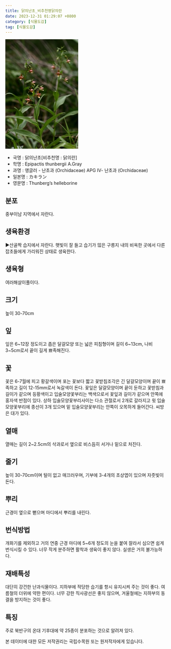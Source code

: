 ```yaml
---
title: 닭의난초_비추천명닭의란
date: 2023-12-31 01:29:07 +0800
category: [식물도감]
tag: [식물도감]
---
```




![닭의난초[비추천명 : 닭의란]](/assets/img/fileUpload/plants/basic/Orchidaceae/Epipactis/15314/15314_1_th2.jpg)
- 국명 : 닭의난초[비추천명 : 닭의란]
- 학명 : Epipactis thunbergii A.Gray
- 과명 : 앵글러 - 난초과 (Orchidaceae) APG Ⅳ- 난초과 (Orchidaceae)
- 일본명 : カキラン
- 영문명 : Thunberg’s helleborine


## 분포
중부이남 지역에서 자란다.
## 생육환경
▶산골짝 습지에서 자란다. 햇빛이 잘 들고 습기가 많은 구릉지 내의 비옥한 곳에서 다른 잡초들에게 가리워진 상태로 생육한다.
## 생육형
여러해살이풀이다.
## 크기
높이 30-70cm
## 잎
잎은 6~12장 정도이고 좁은 달걀모양 또는 넓은 피침형이며 길이 6~13cm, 나비 3~5cm로서 끝이 길게 뾰족해진다.
## 꽃
꽃은 6-7월에 피고 황갈색이며 포는 꽃보다 짧고 꽃받침조각은 긴 달걀모양이며 끝이 뾰족하고 길이 12-15mm로서 녹갈색이 돈다. 꽃잎은 달걀모양이며 끝이 둔하고 꽃받침과 길이가 같으며 등황색이고 입술모양꽃부리는 백색으로서 꽃잎과 길이가 같으며 안쪽에 홍자색 반점이 있다. 상하 입술모양꽃부리사이는 다소 관절로서 2개로 갈라지고 윗 입술모양꽃부리에 종선이 3개 있으며 밑 입술모양꽃부리는 안쪽이 오목하게 들어간다. 씨방은 대가 있다.
## 열매
열매는 길이 2~2.5cm의 삭과로서 옆으로 비스듬히 서거나 밑으로 처진다.
## 줄기
높이 30-70cm이며 털이 없고 매끄러우며, 기부에 3-4개의 초상엽이 있으며 자줏빛이 돈다.
## 뿌리
근경이 옆으로 뻗으며 마디에서 뿌리를 내린다.
## 번식방법
개화기를 제외하고 거의 연중 근경 마디에 5~6개 정도의 눈을 붙여 잘라서 심으면 쉽게 번식시킬 수 있다. 너무 작게 분주하면 활착과 생육이 좋지 않다. 실생은 거의 불가능하다.
## 재배특성
대단히 강건한 난과식물이다. 지하부에 적당한 습기를 항시 유지시켜 주는 것이 좋다. 여름철의 더위에 약한 편이다. 너무 강한 직사광선은 좋지 않으며, 겨울철에는 지하부의 동결을 방지하는 것이 좋다.
## 특징
주로 북반구의 온대 기후대에 약 25종이 분포하는 것으로 알려져 있다.






본 데이터에 대한 모든 저작권리는 국립수목원 또는 원저작자에게 있습니다.
